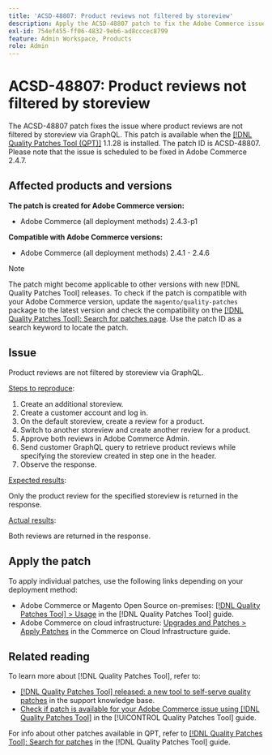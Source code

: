 ```yaml
---
title: 'ACSD-48807: Product reviews not filtered by storeview'
description: Apply the ACSD-48807 patch to fix the Adobe Commerce issue where product reviews are not filtered by storeview via GraphQL.
exl-id: 754ef455-ff06-4832-9eb6-ad8cccec8799
feature: Admin Workspace, Products
role: Admin
---
```

# ACSD-48807: Product reviews not filtered by storeview

The ACSD-48807 patch fixes the issue where product reviews are not filtered by storeview via GraphQL. This patch is available when the [[!DNL Quality Patches Tool (QPT)]](https://experienceleague.adobe.com/en/docs/commerce-knowledge-base/kb/announcements/commerce-announcements/magento-quality-patches-released-new-tool-to-self-serve-quality-patches) 1.1.28 is installed. The patch ID is ACSD-48807. Please note that the issue is scheduled to be fixed in Adobe Commerce 2.4.7.

## Affected products and versions

**The patch is created for Adobe Commerce version:**

* Adobe Commerce (all deployment methods) 2.4.3-p1

**Compatible with Adobe Commerce versions:**

* Adobe Commerce (all deployment methods) 2.4.1 - 2.4.6

>[!NOTE]
>
>The patch might become applicable to other versions with new [!DNL Quality Patches Tool] releases. To check if the patch is compatible with your Adobe Commerce version, update the `magento/quality-patches` package to the latest version and check the compatibility on the [[!DNL Quality Patches Tool]: Search for patches page](https://experienceleague.adobe.com/tools/commerce-quality-patches/index.html). Use the patch ID as a search keyword to locate the patch.

## Issue

Product reviews are not filtered by storeview via GraphQL.

<u>Steps to reproduce</u>:

1. Create an additional storeview.
1. Create a customer account and log in.
1. On the default storeview, create a review for a product.
1. Switch to another storeview and create another review for a product.
1. Approve both reviews in Adobe Commerce Admin.
1. Send customer GraphQL query to retrieve product reviews while specifying the storeview created in step one in the header.
1. Observe the response.

<u>Expected results</u>:

Only the product review for the specified storeview is returned in the response.

<u>Actual results</u>:

Both reviews are returned in the response.

## Apply the patch

To apply individual patches, use the following links depending on your deployment method:

* Adobe Commerce or Magento Open Source on-premises: [[!DNL Quality Patches Tool] > Usage](https://experienceleague.adobe.com/docs/commerce-operations/tools/quality-patches-tool/usage.html) in the [!DNL Quality Patches Tool] guide.
* Adobe Commerce on cloud infrastructure: [Upgrades and Patches > Apply Patches](https://experienceleague.adobe.com/docs/commerce-cloud-service/user-guide/develop/upgrade/apply-patches.html) in the Commerce on Cloud Infrastructure guide.

## Related reading

To learn more about [!DNL Quality Patches Tool], refer to:

* [[!DNL Quality Patches Tool] released: a new tool to self-serve quality patches](https://experienceleague.adobe.com/en/docs/commerce-knowledge-base/kb/announcements/commerce-announcements/magento-quality-patches-released-new-tool-to-self-serve-quality-patches) in the support knowledge base.
* [Check if patch is available for your Adobe Commerce issue using [!DNL Quality Patches Tool]](/help/tools/quality-patches-tool/patches-available-in-qpt/check-patch-for-magento-issue-with-magento-quality-patches.md) in the [!UICONTROL Quality Patches Tool] guide.


For info about other patches available in QPT, refer to [[!DNL Quality Patches Tool]: Search for patches](https://experienceleague.adobe.com/tools/commerce-quality-patches/index.html) in the [!DNL Quality Patches Tool] guide.
